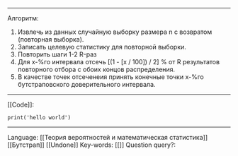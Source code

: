 ___
Алгоритм:
1. Извлечь из данных случайную выборку размера n с возвратом (повторная выборка).
2. Записать целевую статистику для повторной выборки.
3. Повторить шаги 1-2 R-раз
4. Для x-%го интервала отсечь [(1 - [x / 100]) / 2] % от R результатов повторного отбора с обоих концов распределения.
5. В качестве точек отсеченеия принять конечные точки x-%го бутстраповского доверительного интервала.
___
[[Code]]:
```
print('hello world')
```
___
Language: [[Теория вероятностей и математическая статистика]] [[Бутстрап]] [[Undone]]
Key-words:  [[]]
Question query?: 